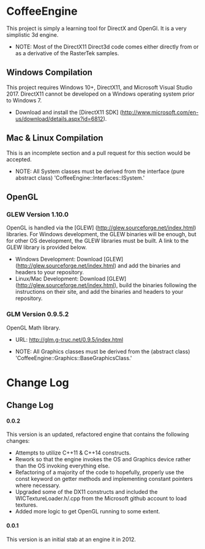 CoffeeEngine
===========

This project is simply a learning tool for DirectX and OpenGl.  It is a very simplistic 3d engine.

* NOTE: Most of the DirectX11 Direct3d code comes either directly from or as a derivative of the RasterTek samples.

Windows Compilation
-----------

This project requires Windows 10+, DirectX11, and Microsoft Visual Studio 2017.
DirectX11 cannot be developed on a Windows operating system prior to Windows 7.

* Download and install the [DirectX11 SDK] (http://www.microsoft.com/en-us/download/details.aspx?id=6812).

Mac & Linux Compilation
-----------

This is an incomplete section and a pull request for this section would be accepted.

* NOTE: All System classes must be derived from the interface (pure abstract class) 'CoffeeEngine::Interfaces::ISystem.'

OpenGL 
-----------

### GLEW Version 1.10.0 ###

OpenGL is handled via the [GLEW] (http://glew.sourceforge.net/index.html) libraries.  For Windows development, the GLEW binaries will be enough, but for other OS development, the GLEW libraries must be built.  A link to the GLEW library is provided below.

* Windows Development: Download [GLEW] (http://glew.sourceforge.net/index.html) and add the binaries and headers to your repository.
* Linux/Mac Development: Download [GLEW] (http://glew.sourceforge.net/index.html), build the binaries following the instructions on their site, and add the binaries and headers to your repository.

### GLM Version 0.9.5.2 ###

OpenGL Math library.

* URL: http://glm.g-truc.net/0.9.5/index.html

* NOTE: All Graphics classes must be derived from the (abstract class) 'CoffeeEngine::Graphics::BaseGraphicsClass.'

Change Log
===========

Change Log
-----------

#### 0.0.2
This version is an updated, refactored engine that contains the following changes:
* Attempts to utilize C++11 & C++14 constructs.
* Rework so that the engine invokes the OS and Graphics device rather than the OS invoking everything else.
* Refactoring of a majority of the code to hopefully, properly use the const keyword on getter methods and implementing constant pointers where necessary.
* Upgraded some of the DX11 constructs and included the WICTextureLoader.h/.cpp from the Microsoft github account to load textures.
* Added more logic to get OpenGL running to some extent.

#### 0.0.1
This version is an initial stab at an engine it in 2012.